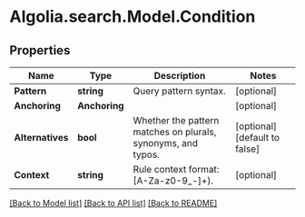 # Algolia.search.Model.Condition

## Properties

Name | Type | Description | Notes
------------ | ------------- | ------------- | -------------
**Pattern** | **string** | Query pattern syntax. | [optional] 
**Anchoring** | **Anchoring** |  | [optional] 
**Alternatives** | **bool** | Whether the pattern matches on plurals, synonyms, and typos. | [optional] [default to false]
**Context** | **string** | Rule context format: [A-Za-z0-9_-]+). | [optional] 

[[Back to Model list]](../README.md#documentation-for-models) [[Back to API list]](../README.md#documentation-for-api-endpoints) [[Back to README]](../README.md)

